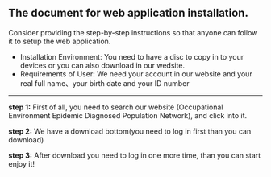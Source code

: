 **The document for web application installation.**
---------------------------------------------------------------------------------------------------------------------
Consider providing the step-by-step instructions so that anyone can follow it to setup the web application.

- Installation Environment: You need to have a disc to copy in to your devices or you can also download in our wedsite.
- Requirements of User: We need your account in our website and your real full name、your birth date and your ID number                                                
*********************************************************************************************************************


**step 1:**
First of all, you need to search our website (Occupational Environment Epidemic Diagnosed Population Network), and click into it.

**step 2:**
We have a download bottom(you need to log in first than you can download)

**step 3:**
After download you need to log in one more time, than you can start enjoy it!
